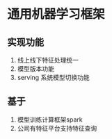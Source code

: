 # 通用机器学习框架
## 实现功能
1. 线上线下特征处理统一
2. 模型版本功能
3. serving 系统模型切换功能
## 基于
1. 模型训练计算框架spark
2. 公司有特征平台支持特征查询
